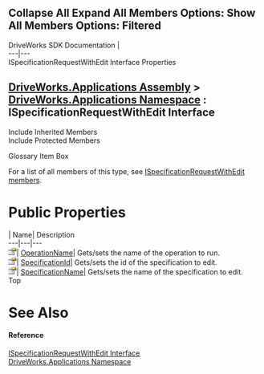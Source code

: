 Collapse All Expand All Members Options: Show All  Members Options: Filtered   
---  
DriveWorks SDK Documentation  |   
---|---  
ISpecificationRequestWithEdit Interface Properties   
  
[DriveWorks.Applications Assembly](topic13.md) > [DriveWorks.Applications Namespace](topic16.md) : ISpecificationRequestWithEdit Interface  
---  
  
Include Inherited Members    
Include Protected Members    


Glossary Item Box

For a list of all members of this type, see [ISpecificationRequestWithEdit members](topic479.md).

# Public Properties

| Name| Description  
---|---|---  
![ Property](dotnetimages/Property.gif)| [OperationName](topic483.md)| Gets/sets the name of the operation to run.   
![ Property](dotnetimages/Property.gif)| [SpecificationId](topic484.md)| Gets/sets the id of the specification to edit.   
![ Property](dotnetimages/Property.gif)| [SpecificationName](topic485.md)| Gets/sets the name of the specification to edit.   
Top

# See Also

#### Reference

[ISpecificationRequestWithEdit Interface](topic478.md)   
[DriveWorks.Applications Namespace](topic16.md)


